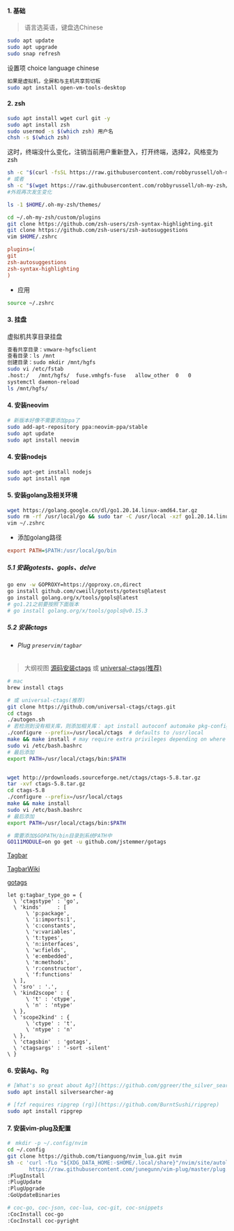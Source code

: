 #### 1. 基础
> 语言选英语，键盘选Chinese
``` bash
sudo apt update
sudo apt upgrade
sudo snap refresh
```
设置项 choice language chinese
``` bash
如果是虚拟机，全屏和与主机共享剪切板
sudo apt install open-vm-tools-desktop
```

#### 2. zsh
``` bash
sudo apt install wget curl git -y
sudo apt install zsh
sudo usermod -s $(which zsh) 用户名
chsh -s $(which zsh)
```
这时，终端没什么变化，注销当前用户重新登入，打开终端，选择2，风格变为zsh

``` bash
sh -c "$(curl -fsSL https://raw.githubusercontent.com/robbyrussell/oh-my-zsh/master/tools/install.sh)"
# 或者
sh -c "$(wget https://raw.githubusercontent.com/robbyrussell/oh-my-zsh/master/tools/install.sh -O -)"
#外观再次发生变化

ls -1 $HOME/.oh-my-zsh/themes/

cd ~/.oh-my-zsh/custom/plugins
git clone https://github.com/zsh-users/zsh-syntax-highlighting.git
git clone https://github.com/zsh-users/zsh-autosuggestions 
vim $HOME/.zshrc
```
``` ini
plugins=(
git
zsh-autosuggestions
zsh-syntax-highlighting
) 
```
- 应用
``` bash
source ~/.zshrc
```

#### 3. 挂盘
虚拟机共享目录挂盘
``` bash
查看共享目录：vmware-hgfsclient
查看目录：ls /mnt
创建目录：sudo mkdir /mnt/hgfs 
sudo vi /etc/fstab
.host:/   /mnt/hgfs/  fuse.vmhgfs-fuse   allow_other  0   0
systemctl daemon-reload
ls /mnt/hgfs/
```

#### 4. 安装neovim
``` bash
# 新版本好像不需要添加ppa了
sudo add-apt-repository ppa:neovim-ppa/stable
sudo apt update
sudo apt install neovim
```

#### 4. 安装nodejs
```bash
sudo apt-get install nodejs
sudo apt install npm
```

#### 5. 安装golang及相关环境
``` bash
wget https://golang.google.cn/dl/go1.20.14.linux-amd64.tar.gz
sudo rm -rf /usr/local/go && sudo tar -C /usr/local -xzf go1.20.14.linux-amd64.tar.gz
vim ~/.zshrc
```
- 添加golang路径
``` ini
export PATH=$PATH:/usr/local/go/bin
```

##### 5.1 安装gotests、gopls、delve
``` bash
go env -w GOPROXY=https://goproxy.cn,direct
go install github.com/cweill/gotests/gotests@latest
go install golang.org/x/tools/gopls@latest
# go1.21之前要按照下面版本
# go install golang.org/x/tools/gopls@v0.15.3
```

##### 5.2 安装ctags
- ###### Plug `preservim/tagbar`
> 大纲视图
[源码安装ctags](http://ctags.sourceforge.net/) 或 [universal-ctags(推荐)](https://github.com/universal-ctags/ctags)

```bash
# mac
brew install ctags

# 或 universal-ctags(推荐)
git clone https://github.com/universal-ctags/ctags.git
cd ctags
./autogen.sh
# 若检测到没有相关库，则添加相关库： apt install autoconf automake pkg-config build-essential make
./configure --prefix=/usr/local/ctags  # defaults to /usr/local
make && make install # may require extra privileges depending on where to install
sudo vi /etc/bash.bashrc
# 最后添加
export PATH=/usr/local/ctags/bin:$PATH


wget http://prdownloads.sourceforge.net/ctags/ctags-5.8.tar.gz
tar -xvf ctags-5.8.tar.gz
cd ctags-5.8
./configure --prefix=/usr/local/ctags
make && make install
sudo vi /etc/bash.bashrc
# 最后添加
export PATH=/usr/local/ctags/bin:$PATH

```

```sh
# 需要添加$GOPATH/bin目录到系统PATH中
GO111MODULE=on go get -u github.com/jstemmer/gotags
```

[Tagbar](https://github.com/preservim/tagbar)

[TagbarWiki](https://github.com/preservim/tagbar/wiki)

[gotags](https://github.com/jstemmer/gotags)

```
let g:tagbar_type_go = {
  \ 'ctagstype' : 'go',
  \ 'kinds'     : [
      \ 'p:package',
      \ 'i:imports:1',
      \ 'c:constants',
      \ 'v:variables',
      \ 't:types',
      \ 'n:interfaces',
      \ 'w:fields',
      \ 'e:embedded',
      \ 'm:methods',
      \ 'r:constructor',
      \ 'f:functions'
  \ ],
  \ 'sro' : '.',
  \ 'kind2scope' : {
      \ 't' : 'ctype',
      \ 'n' : 'ntype'
  \ },
  \ 'scope2kind' : {
      \ 'ctype' : 't',
      \ 'ntype' : 'n'
  \ },
  \ 'ctagsbin'  : 'gotags',
  \ 'ctagsargs' : '-sort -silent'
\ }
```

#### 6. 安装Ag、Rg
``` bash
# [What's so great about Ag?](https://github.com/ggreer/the_silver_searcher)
sudo apt install silversearcher-ag

# [fzf requires ripgrep (rg)](https://github.com/BurntSushi/ripgrep)
sudo apt install ripgrep
```

#### 7. 安装vim-plug及配置
``` bash
#　mkdir -p ~/.config/nvim
cd ~/.config
git clone https://github.com/tianguong/nvim_lua.git nvim
sh -c 'curl -fLo "${XDG_DATA_HOME:-$HOME/.local/share}"/nvim/site/autoload/plug.vim --create-dirs \
       https://raw.githubusercontent.com/junegunn/vim-plug/master/plug.vim'
:PlugInstall
:PlugUpdate
:PlugUpgrade
:GoUpdateBinaries

# coc-go, coc-json, coc-lua, coc-git, coc-snippets
:CocInstall coc-go
:CocInstall coc-pyright
```
